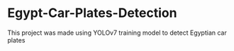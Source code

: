# Egypt-Car-Plates-Detection
This project was made using YOLOv7 training model to detect Egyptian car plates
